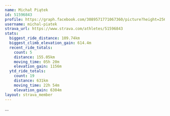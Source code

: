 ```yaml
---
name: Michał Piątek
id: 51596843
profile: https://graph.facebook.com/3089571771067360/picture?height=256&width=256
username: michal-piatek
strava_url: https://www.strava.com/athletes/51596843
stats:
  biggest_ride_distance: 109.74km
  biggest_climb_elevation_gain: 614.4m
  recent_ride_totals:
    count: 5
    distance: 155.05km
    moving_time: 05h 20m
    elevation_gain: 1156m
  ytd_ride_totals:
    count: 19
    distance: 631km
    moving_time: 22h 54m
    elevation_gain: 6304m
layout: strava_member
--- 
```

...
